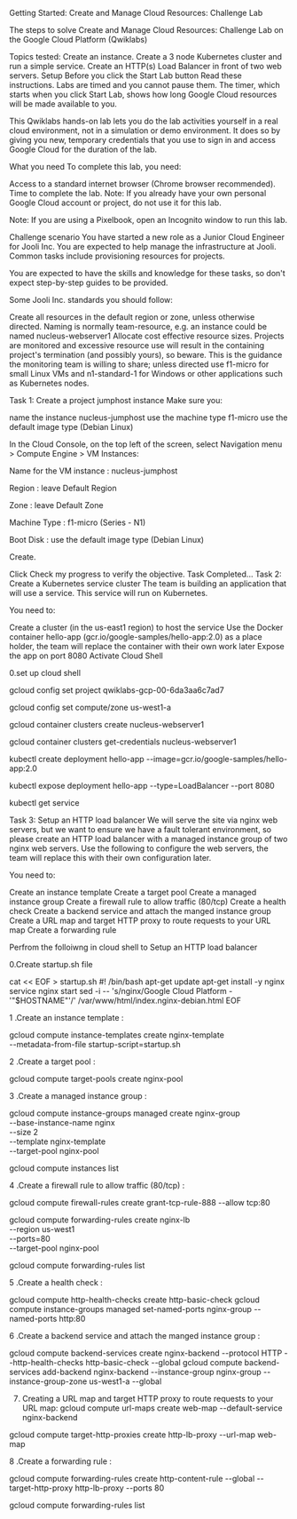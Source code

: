 Getting Started: Create and Manage Cloud Resources: Challenge Lab

The steps to solve Create and Manage Cloud Resources: Challenge Lab on the Google Cloud Platform (Qwiklabs)


Topics tested:
Create an instance.
Create a 3 node Kubernetes cluster and run a simple service.
Create an HTTP(s) Load Balancer in front of two web servers.
Setup
Before you click the Start Lab button
Read these instructions. Labs are timed and you cannot pause them. The timer, which starts when you click Start Lab, shows how long Google Cloud resources will be made available to you.

This Qwiklabs hands-on lab lets you do the lab activities yourself in a real cloud environment, not in a simulation or demo environment. It does so by giving you new, temporary credentials that you use to sign in and access Google Cloud for the duration of the lab.

What you need
To complete this lab, you need:

Access to a standard internet browser (Chrome browser recommended).
Time to complete the lab.
Note: If you already have your own personal Google Cloud account or project, do not use it for this lab.

Note: If you are using a Pixelbook, open an Incognito window to run this lab.

Challenge scenario
You have started a new role as a Junior Cloud Engineer for Jooli Inc. You are expected to help manage the infrastructure at Jooli. Common tasks include provisioning resources for projects.

You are expected to have the skills and knowledge for these tasks, so don't expect step-by-step guides to be provided.

Some Jooli Inc. standards you should follow:

Create all resources in the default region or zone, unless otherwise directed.
Naming is normally team-resource, e.g. an instance could be named nucleus-webserver1
Allocate cost effective resource sizes. Projects are monitored and excessive resource use will result in the containing project's termination 
(and possibly yours), so beware. This is the guidance the monitoring team is willing to share; unless directed use f1-micro for 
small Linux VMs and n1-standard-1 for Windows or other applications such as Kubernetes nodes.

Task 1: Create a project jumphost instance
Make sure you:

name the instance nucleus-jumphost
use the machine type f1-micro
use the default image type (Debian Linux)

In the Cloud Console, on the top left of the screen, select Navigation menu > Compute Engine > VM Instances:

Name for the VM instance : nucleus-jumphost

Region : leave Default Region

Zone : leave Default Zone

Machine Type : f1-micro (Series - N1)

Boot Disk : use the default image type (Debian Linux)

Create.

Click Check my progress to verify the objective.
Task Completed...
Task 2: Create a Kubernetes service cluster
The team is building an application that will use a service. This service will run on Kubernetes.

You need to:

Create a cluster (in the us-east1 region) to host the service
Use the Docker container hello-app (gcr.io/google-samples/hello-app:2.0) as a place holder, the team will replace the container with their own work later
Expose the app on port 8080
Activate Cloud Shell

0.set up cloud shell 

gcloud config set project qwiklabs-gcp-00-6da3aa6c7ad7

gcloud config set compute/zone us-west1-a

gcloud container clusters create nucleus-webserver1

gcloud container clusters get-credentials nucleus-webserver1

kubectl create deployment hello-app --image=gcr.io/google-samples/hello-app:2.0

kubectl expose deployment hello-app --type=LoadBalancer --port 8080

kubectl get service


Task 3: Setup an HTTP load balancer
We will serve the site via nginx web servers, but we want to ensure we have a fault tolerant environment, so please create an HTTP load balancer with a managed instance group of two nginx web servers. Use the following to configure the web servers, the team will replace this with their own configuration later.

You need to:

Create an instance template
Create a target pool
Create a managed instance group
Create a firewall rule to allow traffic (80/tcp)
Create a health check
Create a backend service and attach the manged instance group
Create a URL map and target HTTP proxy to route requests to your URL map
Create a forwarding rule

Perfrom the folloiwng in cloud shell to Setup an HTTP load balancer

0.Create startup.sh file

cat << EOF > startup.sh
#! /bin/bash
apt-get update
apt-get install -y nginx
service nginx start
sed -i -- 's/nginx/Google Cloud Platform - '"\$HOSTNAME"'/' /var/www/html/index.nginx-debian.html
EOF

1 .Create an instance template :

gcloud compute instance-templates create nginx-template \
--metadata-from-file startup-script=startup.sh

2 .Create a target pool :

gcloud compute target-pools create nginx-pool

3 .Create a managed instance group :

gcloud compute instance-groups managed create nginx-group \
--base-instance-name nginx \
--size 2 \
--template nginx-template \
--target-pool nginx-pool

gcloud compute instances list

4 .Create a firewall rule to allow traffic (80/tcp) :

gcloud compute firewall-rules create grant-tcp-rule-888 --allow tcp:80

gcloud compute forwarding-rules create nginx-lb \
--region us-west1 \
--ports=80 \
--target-pool nginx-pool

gcloud compute forwarding-rules list


5 .Create a health check :

gcloud compute http-health-checks create http-basic-check
gcloud compute instance-groups managed set-named-ports nginx-group --named-ports http:80

6 .Create a backend service and attach the manged instance group :

gcloud compute backend-services create nginx-backend --protocol HTTP --http-health-checks http-basic-check --global
gcloud compute backend-services add-backend nginx-backend --instance-group nginx-group --instance-group-zone us-west1-a --global


7. Creating a URL map and target HTTP proxy to route requests to your URL map:
gcloud compute url-maps create web-map --default-service nginx-backend

gcloud compute target-http-proxies create http-lb-proxy --url-map web-map


8 .Create a forwarding rule :

gcloud compute forwarding-rules create http-content-rule --global --target-http-proxy http-lb-proxy --ports 80

gcloud compute forwarding-rules list
